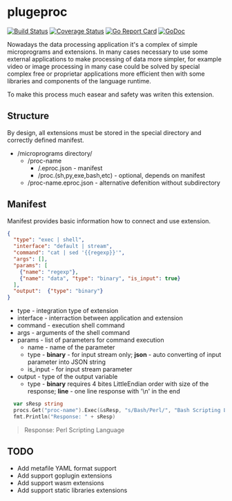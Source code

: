 # plugeproc

[![Build Status](https://github.com/demdxx/plugeproc/workflows/run%20tests/badge.svg)](https://github.com/demdxx/plugeproc/actions?workflow=run%20tests)
[![Coverage Status](https://coveralls.io/repos/github/demdxx/plugeproc/badge.svg?branch=master)](https://coveralls.io/github/demdxx/plugeproc?branch=master)
[![Go Report Card](https://goreportcard.com/badge/github.com/demdxx/plugeproc)](https://goreportcard.com/report/github.com/demdxx/plugeproc)
[![GoDoc](https://godoc.org/github.com/demdxx/plugeproc?status.svg)](https://godoc.org/github.com/demdxx/plugeproc)

Nowadays the data processing application it's a complex of simple microprograms and extensions.
In many cases necessary to use some external applications to make processing of data more simpler,
for example video or image processing in many case could be solved by special complex
free or proprietar applications more efficient then with some libraries and components
of the language runtime.

To make this process much easear and safety was writen this extension.

## Structure

By design, all extensions must be stored in the special directory and correctly
defined manifest.

* /microprograms directory/
  * /proc-name
    * /.eproc.json - manifest
    * /proc.(sh,py,exe,bash,etc) - optional, depends on manifest
  * /proc-name.eproc.json - alternative defenition without subdirectory

## Manifest

Manifest provides basic information how to connect and use extension.

```json
{
  "type": "exec | shell",
  "interface": "default | stream",
  "command": "cat | sed '{{regexp}}'",
  "args": [],
  "params": [
    {"name": "regexp"},
    {"name": "data", "type": "binary", "is_input": true}
  ],
  "output":  {"type": "binary"}
}
```

* type - integration type of extension
* interface - interraction between application and extension
* command - execution shell command
* args - arguments of the shell command
* params - list of parameters for command execution
  * name - name of the parameter
  * type - **binary** - for input stream only; **json** - auto converting of input parameter into JSON string
  * is_input - for input stream parameter
* output - type of the output variable
  * type - **binary** requires 4 bites LittleEndian order with size of the response; **line** - one line response with '\n' in the end

```go
  var sResp string
  procs.Get("proc-name").Exec(&sResp, "s/Bash/Perl/", "Bash Scripting Language")
  fmt.Println("Response: " + sResp)
```

> Response: Perl Scripting Language

## TODO

 * Add metafile YAML format support
 * Add support goplugin extensions
 * Add support wasm extensions
 * Add support static libraries extensions
